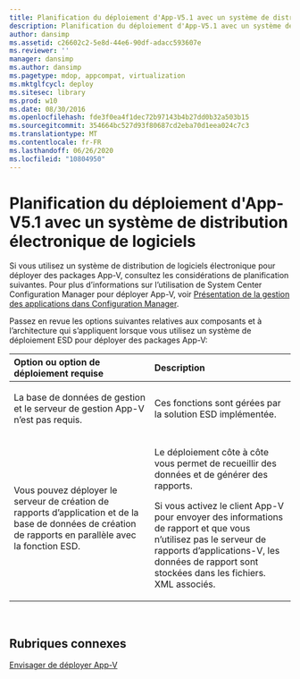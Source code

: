 ```yaml
---
title: Planification du déploiement d'App-V5.1 avec un système de distribution électronique de logiciels
description: Planification du déploiement d'App-V5.1 avec un système de distribution électronique de logiciels
author: dansimp
ms.assetid: c26602c2-5e8d-44e6-90df-adacc593607e
ms.reviewer: ''
manager: dansimp
ms.author: dansimp
ms.pagetype: mdop, appcompat, virtualization
ms.mktglfcycl: deploy
ms.sitesec: library
ms.prod: w10
ms.date: 08/30/2016
ms.openlocfilehash: fde3f0ea4f1dec72b97143b4b27dd0b32a503b15
ms.sourcegitcommit: 354664bc527d93f80687cd2eba70d1eea024c7c3
ms.translationtype: MT
ms.contentlocale: fr-FR
ms.lasthandoff: 06/26/2020
ms.locfileid: "10804950"
---
```

# Planification du déploiement d'App-V5.1 avec un système de distribution électronique de logiciels


Si vous utilisez un système de distribution de logiciels électronique pour déployer des packages App-V, consultez les considérations de planification suivantes. Pour plus d’informations sur l’utilisation de System Center Configuration Manager pour déployer App-V, voir [Présentation de la gestion des applications dans Configuration Manager](https://go.microsoft.com/fwlink/?LinkId=281816).

Passez en revue les options suivantes relatives aux composants et à l’architecture qui s’appliquent lorsque vous utilisez un système de déploiement ESD pour déployer des packages App-V:

<table>
<colgroup>
<col width="50%" />
<col width="50%" />
</colgroup>
<thead>
<tr class="header">
<th align="left">Option ou option de déploiement requise</th>
<th align="left">Description</th>
</tr>
</thead>
<tbody>
<tr class="odd">
<td align="left"><p>La base de données de gestion et le serveur de gestion App-V n’est pas requis.</p></td>
<td align="left"><p>Ces fonctions sont gérées par la solution ESD implémentée.</p></td>
</tr>
<tr class="even">
<td align="left"><p>Vous pouvez déployer le serveur de création de rapports d’application et de la base de données de création de rapports en parallèle avec la fonction ESD.</p></td>
<td align="left"><p>Le déploiement côte à côte vous permet de recueillir des données et de générer des rapports.</p>
<p>Si vous activez le client App-V pour envoyer des informations de rapport et que vous n’utilisez pas le serveur de rapports d’applications-V, les données de rapport sont stockées dans les fichiers. XML associés.</p></td>
</tr>
</tbody>
</table>

 






## Rubriques connexes


[Envisager de déployer App-V](planning-to-deploy-app-v51.md)

 

 





